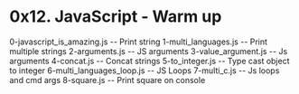 # 0x12. JavaScript - Warm up
0-javascript_is_amazing.js -- Print string
1-multi_languages.js -- Print multiple strings
2-arguments.js -- JS arguments
3-value_argument.js -- Js arguments
4-concat.js -- Concat strings
5-to_integer.js -- Type cast object to integer
6-multi_languages_loop.js -- JS Loops
7-multi_c.js -- Js loops and cmd args
8-square.js -- Print square on console
